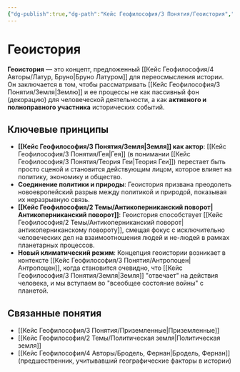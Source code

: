 ```yaml
---
{"dg-publish":true,"dg-path":"Кейс Геофилософия/3 Понятия/Геоистория","permalink":"/kejs-geofilosofiya/3-ponyatiya/geoistoriya/","dgShowLocalGraph":true}
---
```


# Геоистория

**Геоистория** — это концепт, предложенный [[Кейс Геофилософия/4 Авторы/Латур, Бруно\|Бруно Латуром]] для переосмысления истории. Он заключается в том, чтобы рассматривать [[Кейс Геофилософия/3 Понятия/Земля\|Землю]] и ее процессы не как пассивный фон (декорацию) для человеческой деятельности, а как **активного и полноправного участника** исторических событий.

## Ключевые принципы
- **[[Кейс Геофилософия/3 Понятия/Земля\|Земля]] как актор**: [[Кейс Геофилософия/3 Понятия/Гея\|Гея]] (в понимании [[Кейс Геофилософия/3 Понятия/Теория Геи\|Теория Геи]]) перестает быть просто сценой и становится действующим лицом, которое влияет на политику, экономику и общество.
- **Соединение политики и природы**: Геоистория призвана преодолеть новоевропейский разрыв между политикой и природой, показывая их неразрывную связь.
- **[[Кейс Геофилософия/2 Темы/Антикоперниканский поворот\|Антикоперниканский поворот]]**: Геоистория способствует [[Кейс Геофилософия/2 Темы/Антикоперниканский поворот\|антикоперниканскому повороту]], смещая фокус с исключительно человеческих дел на взаимоотношения людей и не-людей в рамках планетарных процессов.
- **Новый климатический режим**: Концепция геоистории возникает в контексте [[Кейс Геофилософия/3 Понятия/Антропоцен\|Антропоцен]], когда становится очевидно, что [[Кейс Геофилософия/3 Понятия/Земля\|Земля]] "отвечает" на действия человека, и мы вступаем во "всеобщее состояние войны" с планетой.

## Связанные понятия
- [[Кейс Геофилософия/3 Понятия/Приземленные\|Приземленные]]
- [[Кейс Геофилософия/2 Темы/Политическая земля\|Политическая земля]]
- [[Кейс Геофилософия/4 Авторы/Бродель, Фернан\|Бродель, Фернан]] (предшественник, учитывавший географические факторы в истории)